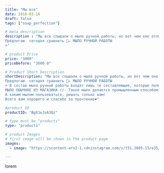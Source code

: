 ```yaml
---
title: "Мы все"
date: 2018-03-16
draft: false
tags: ["soap_perfection"]

# meta description
description : "Мы все слышали о мыле ручной работы, но вот чем оно отличается от обычного магазинного мыла, знают не все. 
Предлогаю  сегодня сравнить 📖✏️ МЫЛО РУЧНОЙ РАБОТЫ
+"

# product Price
price: "3000"
priceBefore: "3600.0"

# Product Short Description
shortDescription: "Мы все слышали о мыле ручной работы, но вот чем оно отличается от обычного магазинного мыла, знают не все. 
Предлогаю  сегодня сравнить 📖✏️ МЫЛО РУЧНОЙ РАБОТЫ
+ В состав мыла ручной работы входят лишь те составляющие, которые полезны вашей коже. Натуральные ингредиенты, полезные масла, насыщенные витаминами красоты А, Е, В, D, F – оливковое масло, масло авокадо, персика, расторопши, зародышей пшеницы, эфирные масла– апельсина, пачули, лаванды, мяты, розы, базилика и многие//-многие другие. Те или иные масла обладают расслабляющими или тонизирующими свойствами, улучшающими эмоциональное самочувствие. + Помимо полезных свойств, такое мыло красивое, оригинальное, ароматное, необычной формы. + Попробовав мыло с различными добавками, вы сможете подобрать подходящее именно вашему типу кожи: увлажняющее, скраб или антицеллюлитное . Эффект достигается добавлением того или иного натурального ингредиента. + Мыло создается для каждого индивидуально, состав масел и других ингредиентов подбирается для каждого клиента отдельно, проводится опрос на чувствительность к компонентам, чтоб не вызвать аллергическую реакцию. + Это отличный подарок для себя и близких вам людей. //- Не забывайте и о том, что в мыле ручной работы нет консервантов, поэтому сокращаются и сроки его хранения. Таким мылом не стоит запасаться впрок. 
МЫЛО ОБЫЧНОЕ ИЗ МАГАЗИНА //- Такое мыло делается промышленным способом, содержит добавки синтетического происхождения, которые сушат кожу и провоцируют раздражения. //- Содержит поверхностно активные вещества (ПАВ) которые являются основой всех моющих средств. Основным сырьем для производства ПАВ являются продукты нефтепереработки и нефтехимического синтеза, высший жирный спирт и др. //- Резкий запах такого мыла многих раздражает. 
А каким мылом пользоваться, решать только вам! 
Всего вам хорошего и спасибо за прочтение❤️"

#product ID
productID: "BgX1eJvA3Qz"

# type must be "products"
type: "products"

# product Images
# first image will be shown in the product page
images:
  - image: "https://scontent-arn2-1.cdninstagram.com/v/t51.2885-15/e35/28766636_150757472258362_4513992829751525376_n.jpg?se=7&tp=1&_nc_ht=scontent-arn2-1.cdninstagram.com&_nc_cat=110&_nc_ohc=deIvshMrl9IAX_Vpo8w&ccb=7-4&oh=fae9f64f5a877aa463845038560a2d9a&oe=60848DC2&ig_cache_key=MTczNjA5MTM0OTg3NjQzODA2Nw%3D%3D.2-ccb7-4"

---
```

lorem
